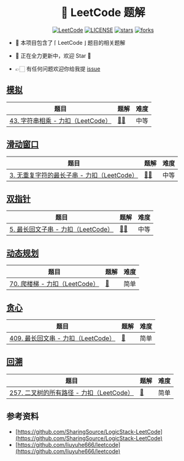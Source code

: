 
<h1 align="center">
    🚀 LeetCode 题解
</h1>
<p align="center">
    <a href="https://leetcode.cn"><img src="https://img.shields.io/badge/LeetCode-CN-42b883" alt="LeetCode"></a>
  <a href="https://github.com/liuyuhe666/leetcode/blob/main/LICENSE"><img src="https://img.shields.io/github/license/liuyuhe666/leetcode?color=42b883&style=flat-square" alt="LICENSE"></a>
  <a href="https://github.com/liuyuhe666/leetcode/stargazers"><img src="https://img.shields.io/github/stars/liuyuhe666/leetcode?color=42b883&logo=github&style=flat-square" alt="stars"></a>
  <a href="https://github.com/liuyuhe666/leetcode/network/members"><img src="https://img.shields.io/github/forks/liuyuhe666/leetcode?color=42b883&logo=github&style=flat-square" alt="forks"></a>
</p>




- 👋 本项目包含了 ⌈ LeetCode ⌋ 题目的相关题解

- 🚀 正在全力更新中，欢迎 Star 🌟

- 👉🏻 有任何问题欢迎你给我提 [issue](https://github.com/liuyuhe666/leetcode/issues)

## [模拟](https://leetcode.cn/tag/simulation/problemset/)

| 题目                                                         | 题解                           | 难度 |
| ------------------------------------------------------------ | ------------------------------ | ---- |
| [43. 字符串相乘 - 力扣（LeetCode）](https://leetcode.cn/problems/multiply-strings/description/) | [🔑🔑](./medium/LC-43/README.md) | 中等 |



## [滑动窗口](https://leetcode.cn/tag/sliding-window/problemset/)

| 题目                                                         | 题解                          | 难度 |
| ------------------------------------------------------------ | ----------------------------- | ---- |
| [3. 无重复字符的最长子串 - 力扣（LeetCode）](https://leetcode.cn/problems/longest-substring-without-repeating-characters/description/) | [🔑🔑](./medium/LC-3/README.md) | 中等 |



## [双指针](https://leetcode.cn/tag/two-pointers/problemset/)

| 题目                                                         | 题解                          | 难度 |
| ------------------------------------------------------------ | ----------------------------- | ---- |
| [5. 最长回文子串 - 力扣（LeetCode）](https://leetcode.cn/problems/longest-palindromic-substring/description/) | [🔑🔑](./medium/LC-5/README.md) | 中等 |



## [动态规划](https://leetcode.cn/tag/dynamic-programming/problemset/)

| 题目                                                         | 题解                        | 难度 |
| ------------------------------------------------------------ | --------------------------- | ---- |
| [70. 爬楼梯 - 力扣（LeetCode）](https://leetcode.cn/problems/climbing-stairs/description/) | [🔑](./easy/LC-70/README.md) | 简单 |



## [贪心](https://leetcode.cn/tag/greedy/problemset/)

| 题目                                                         | 题解                         | 难度 |
| ------------------------------------------------------------ | ---------------------------- | ---- |
| [409. 最长回文串 - 力扣（LeetCode）](https://leetcode.cn/problems/longest-palindrome/) | [🔑](./easy/LC-409/README.md) | 简单 |



## [回溯](https://leetcode.cn/tag/backtracking/problemset/)

| 题目                                                         | 题解                         | 难度 |
| ------------------------------------------------------------ | ---------------------------- | ---- |
| [257. 二叉树的所有路径 - 力扣（LeetCode）](https://leetcode.cn/problems/binary-tree-paths/description/) | [🔑](./easy/LC-257/README.md) | 简单 |



## 参考资料

- [https://github.com/SharingSource/LogicStack-LeetCode](https://github.com/SharingSource/LogicStack-LeetCode)
- [https://github.com/liuyuhe666/leetcode](https://github.com/liuyuhe666/leetcode)
